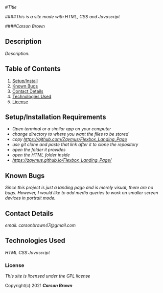 #_Title_

####_This is a site made with HTML, CSS and Javascript_

####_Carson Brown_

## Description

_Description._

## Table of Contents

1. [Setup/Install](#setup/install)
2. [Known Bugs](#bugs)
3. [Contact Details](#contact)
4. [Technologies Used](#tech)
5. [License](#license)

## Setup/Installation Requirements <a name="setup/install"></a>

- _Open terminal or a similar app on your computer_
- _change directory to where you want the files to be stored_
- _copy <span>https://github.com/Zaymus/Flexbox_Landing_Page</span>_
- _use git clone and paste that link after it to clone the repository_
- _open the folder it provides_
- _open the HTML folder inside_
- _https://zaymus.github.io/Flexbox_Landing_Page/_

## Known Bugs <a name="bugs"></a>

_Since this project is just a landing page and is merely visual, there are no bugs. However, I would like to add media queries to work on smaller screen devices in portrait mode._

## Contact Details <a name="contact"></a>

_email: carsonbrown47@gmail.com_

## Technologies Used <a name="tech"></a>

_HTML_
_CSS_
_Javascript_

### License <a name="license"></a>

_This site is licensed under the GPL license_

Copyright(c) 2021 **_Carson Brown_**
